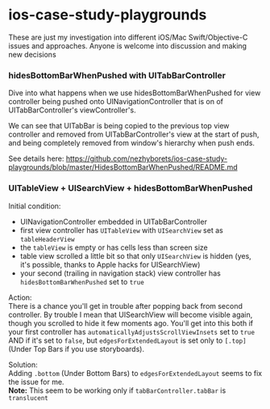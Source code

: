 # ios-case-study-playgrounds
These are just my investigation into different iOS/Mac Swift/Objective-C issues and approaches. Anyone is welcome into discussion and making new decisions

### hidesBottomBarWhenPushed with UITabBarController
Dive into what happens when we use hidesBottomBarWhenPushed for view controller being pushed onto UINavigationController that is on of UITabBarController's viewController's.

We can see that UITabBar is being copied to the previous top view controller and removed from UITabBarController's view at the start of push, and being completely removed from window's hierarchy when push ends.

See details here: https://github.com/nezhyborets/ios-case-study-playgrounds/blob/master/HidesBottomBarWhenPushed/README.md

### UITableView + UISearchView + hidesBottomBarWhenPushed
Initial condition:
- UINavigationController embedded in UITabBarController
- first view controller has `UITableView` with `UISearchView` set as `tableHeaderView`
- the `tableView` is empty or has cells less than screen size
- table view scrolled a little bit so that only `UISearchView` is hidden (yes, it's possible, thanks to Apple hacks for UISearchView)
- your second (trailing in navigation stack) view controller has `hidesBottomBarWhenPushed` set to `true`

Action:  
There is a chance you'll get in trouble after popping back from second controller. By trouble I mean that UISearchView will become visible again, though you scrolled to hide it few moments ago. You'll get into this both if your first controller has `automaticallyAdjustsScrollViewInsets` set to `true` AND if it's set to `false`, but `edgesForExtendedLayout` is set only to `[.top]` (Under Top Bars if you use storyboards).

Solution:  
Adding `.bottom` (Under Bottom Bars) to `edgesForExtendedLayout` seems to fix the issue for me.  
**Note:** This seem to be working only if `tabBarController.tabBar` is `translucent`
